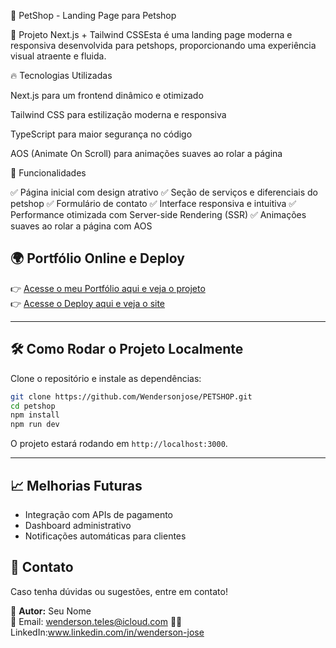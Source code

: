 🐶 PetShop - Landing Page para Petshop

🚀 Projeto Next.js + Tailwind CSSEsta é uma landing page moderna e responsiva desenvolvida para petshops, proporcionando uma experiência visual atraente e fluida.

🔥 Tecnologias Utilizadas

Next.js para um frontend dinâmico e otimizado

Tailwind CSS para estilização moderna e responsiva

TypeScript para maior segurança no código

AOS (Animate On Scroll) para animações suaves ao rolar a página

🎯 Funcionalidades

✅ Página inicial com design atrativo
✅ Seção de serviços e diferenciais do petshop
✅ Formulário de contato
✅ Interface responsiva e intuitiva
✅ Performance otimizada com Server-side Rendering (SSR)
✅ Animações suaves ao rolar a página com AOS

## 🌍 Portfólio Online e Deploy

👉 <a href="https://wenderson-jose.vercel.app/" target="_blank">Acesse o meu Portfólio aqui e veja o projeto</a>  
👉 <a href="https://petshop-two-rho.vercel.app/" target="_blank">Acesse o Deploy aqui e veja o site</a>

---

## 🛠️ Como Rodar o Projeto Localmente

Clone o repositório e instale as dependências:
```sh
git clone https://github.com/Wendersonjose/PETSHOP.git
cd petshop
npm install
npm run dev
```

O projeto estará rodando em `http://localhost:3000`.

---

## 📈 Melhorias Futuras
- Integração com APIs de pagamento
- Dashboard administrativo
- Notificações automáticas para clientes

## 📌 Contato
Caso tenha dúvidas ou sugestões, entre em contato!

👥 **Autor:** Seu Nome  
📧 Email: wenderson.teles@icloud.com 
👨‍💻 LinkedIn:www.linkedin.com/in/wenderson-jose



